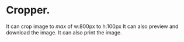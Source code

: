 # Cropper.
It can crop image to *max* of w:800px to h:100px
It can also preview and download the image.
It can also print the image.
